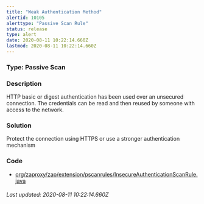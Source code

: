 ```yaml
---
title: "Weak Authentication Method"
alertid: 10105
alerttype: "Passive Scan Rule"
status: release
type: alert
date: 2020-08-11 10:22:14.660Z
lastmod: 2020-08-11 10:22:14.660Z
---
```

### Type: Passive Scan

### Description
HTTP basic or digest authentication has been used over an unsecured connection. The credentials can be read and then reused by someone with access to the network.

### Solution

Protect the connection using HTTPS or use a stronger authentication mechanism

### Code

 * [org/zaproxy/zap/extension/pscanrules/InsecureAuthenticationScanRule.java](https://github.com/zaproxy/zap-extensions/blob/master/addOns/pscanrules/src/main/java/org/zaproxy/zap/extension/pscanrules/InsecureAuthenticationScanRule.java)

###### Last updated: 2020-08-11 10:22:14.660Z
